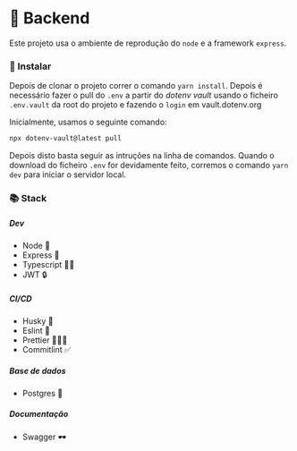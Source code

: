 # 💾 Backend

Este projeto usa o ambiente de reprodução do `node` e a framework `express`.

### 🚀 Instalar

Depois de clonar o projeto correr o comando `yarn install`.
Depois é necessário fazer o pull do `.env` a partir do _dotenv vault_ usando o ficheiro `.env.vault` da root do projeto e fazendo o `login` em vault.dotenv.org

Inicialmente, usamos o seguinte comando:

```bash
npx dotenv-vault@latest pull
```

Depois disto basta seguir as intruções na linha de comandos.
Quando o download do ficheiro `.env` for devidamente feito, corremos o comando `yarn dev` para iniciar o servidor local.

### 📚 Stack

##### Dev

- Node 🧠
- Express 🚀
- Typescript 💪🏼
- JWT 🔒

##### CI/CD

- Husky 🐶
- Eslint 📏
- Prettier 💁🏼‍♀️
- Commitlint ✅

##### Base de dados

- Postgres 🐘

##### Documentação

- Swagger 🕶️
